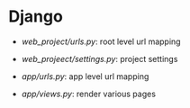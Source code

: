 # Django

- *web_project/urls.py*: root level url mapping

- *web_projeect/settings.py*: project settings

- *app/urls.py*: app level url mapping
- *app/views.py*: render various pages
